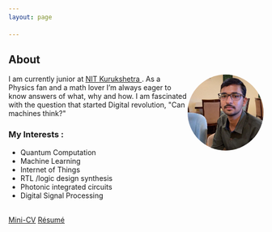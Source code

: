 ```yaml
---
layout: page

---
```


<div><h2>About</h2>
  <span><img  src="/assets/My.jpeg" alt="My picture" width="150" height="150" align="right" style="border-radius:50%"/></span>
<p>I am currently junior  at <a href="http://www.nitkkr.ac.in/" target="_blank" >NIT Kurukshetra </a>.
As a Physics fan and a math lover I’m always eager to know answers 
of what, why and how. I am fascinated with the question that started Digital revolution, "Can machines think?"
</p></div>


<div><h3> <b> My  Interests : </b></h3>
<ul> 
  <li>Quantum Computation </li>
  <li>Machine Learning</li>
  <li>Internet of Things </li>
  <li>RTL /logic design synthesis </li>
  <li>Photonic integrated circuits</li>
  <li>Digital Signal Processing </li>
 </ul>
  <br><a href="/assets/mcv.pdf" target="_blank">Mini-CV</a>
  <a href="/assets/raghav_resume23.05.23.pdf" target="_blank">Résumé</a></div>
  
